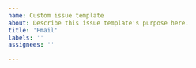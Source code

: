 ```yaml
---
name: Custom issue template
about: Describe this issue template's purpose here.
title: 'Fmail'
labels: ''
assignees: ''

---
```



